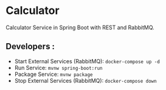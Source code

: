 # Calculator
Calculator Service in Spring Boot with REST and RabbitMQ.

## Developers :
* Start External Services (RabbitMQ): ```docker-compose up -d```
* Run Service: ```mvnw spring-boot:run```
* Package Service: ```mvnw package```
* Stop External Services (RabbitMQ): ```docker-compose down```